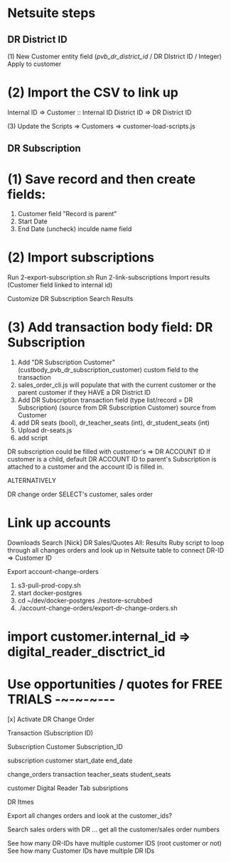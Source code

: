 # Netsuite steps

## DR District ID

(1) New Customer entity field (_pvb_dr_district_id_ / DR DIstrict ID / Integer)
Apply to customer

(2) Import the CSV to link up
============
Internal ID => Customer :: Internal ID
District ID => DR District ID

(3) Update the Scripts => Customers => customer-load-scripts.js

## DR Subscription

(1) Save record and then create fields:
===========

1. Customer field "Record is parent"
2. Start Date
3. End Date
(uncheck) inculde name field

(2) Import subscriptions
================

Run 2-export-subscription.sh
Run 2-link-subscriptions
Import results (Customer field linked to internal id)

Customize DR Subscription Search Results

(3) Add transaction body field: DR Subscription
===============================
1. Add "DR Subscription Customer" (custbody_pvb_dr_subscription_customer) custom field to the transaction
2. sales_order_cli.js will populate that with the current customer or the parent customer if they HAVE a DR District ID
3. Add DR Subscription transaction field (type list/record = DR Subscription) (source from DR Subscription Customer) source from Customer
4. add DR seats (bool), dr_teacher_seats (int), dr_student_seats (int)
5. Upload dr-seats.js
7. add script


DR subscription could be filled with customer's => DR ACCOUNT ID
If customer is a child, default DR ACCOUNT ID to parent's
Subscription is attached to a customer and the account ID is filled in.

ALTERNATIVELY

DR change order SELECT's customer, sales order


# Link up accounts

Downloads Search [Nick] DR Sales/Quotes All: Results
Ruby script to loop through all changes orders and look up in Netsuite table to connect DR-ID => Customer ID

Export account-change-orders

1. s3-pull-prod-copy.sh
2. start docker-postgres
3. cd ~/dev/docker-postgres ./restore-scrubbed
4. ./account-change-orders/export-dr-change-orders.sh

# import customer.internal_id => digital_reader_disctrict_id

# Use opportunities / quotes for FREE TRIALS -~-~-~---

[x] Activate DR Change Order

Transaction (Subscription ID)

Subscription Customer
Subscription_ID



subscription
  customer
  start_date
  end_date

change_orders
  transaction
  teacher_seats
  student_seats

customer
  Digital Reader Tab
    subsriptions

DR Itmes


Export all changes orders and look at the customer_ids?

Search sales orders with DR ... get all the customer/sales order numbers



See how many DR-IDs have multiple customer IDS (root customer or not)
See how many Customer IDs have multiple DR IDs

